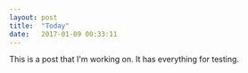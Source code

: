 ```yaml
---
layout: post
title:  "Today"
date:   2017-01-09 00:33:11
---
```


This is a post that I'm working on. It has everything for testing.
